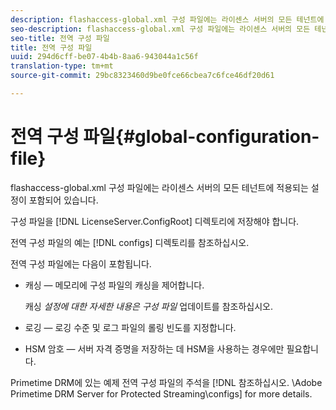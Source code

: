 ```yaml
---
description: flashaccess-global.xml 구성 파일에는 라이센스 서버의 모든 테넌트에 적용되는 설정이 포함되어 있습니다.
seo-description: flashaccess-global.xml 구성 파일에는 라이센스 서버의 모든 테넌트에 적용되는 설정이 포함되어 있습니다.
seo-title: 전역 구성 파일
title: 전역 구성 파일
uuid: 294d6cff-be07-4b4b-8aa6-943044a1c56f
translation-type: tm+mt
source-git-commit: 29bc8323460d9be0fce66cbea7c6fce46df20d61

---
```



# 전역 구성 파일{#global-configuration-file}

flashaccess-global.xml 구성 파일에는 라이센스 서버의 모든 테넌트에 적용되는 설정이 포함되어 있습니다.

구성 파일을 [!DNL LicenseServer.ConfigRoot] 디렉토리에 저장해야 합니다.

전역 구성 파일의 예는 [!DNL configs] 디렉토리를 참조하십시오.

전역 구성 파일에는 다음이 포함됩니다.

* 캐싱 — 메모리에 구성 파일의 캐싱을 제어합니다.

   캐싱 *설정에 대한 자세한 내용은 구성 파일* 업데이트를 참조하십시오.
* 로깅 — 로깅 수준 및 로그 파일의 롤링 빈도를 지정합니다.
* HSM 암호 — 서버 자격 증명을 저장하는 데 HSM을 사용하는 경우에만 필요합니다.

Primetime DRM에 있는 예제 전역 구성 파일의 주석을 [!DNL 참조하십시오. <DVD>\Adobe Primetime DRM Server for Protected Streaming\configs] for more details.
